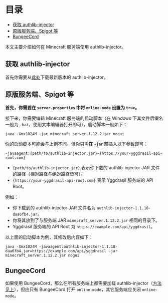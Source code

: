 <!-- START doctoc generated TOC please keep comment here to allow auto update -->
<!-- DON'T EDIT THIS SECTION, INSTEAD RE-RUN doctoc TO UPDATE -->
目录
=================

- [获取 authlib-injector](#%E8%8E%B7%E5%8F%96-authlib-injector)
- [原版服务端、Spigot 等](#%E5%8E%9F%E7%89%88%E6%9C%8D%E5%8A%A1%E7%AB%AFspigot-%E7%AD%89)
- [BungeeCord](#bungeecord)

<!-- END doctoc generated TOC please keep comment here to allow auto update -->

本文主要介绍如何在 Minecraft 服务端使用 authlib-injector。

## 获取 authlib-injector

首先你需要从[此处](https://authlib-injector.yushi.moe/~download/)下载最新版本的 authlib-injector。

## 原版服务端、Spigot 等

**首先，你需要在 `server.properties` 中将 `online-mode` 设置为 `true`。**

接下来，你需要编辑 Minecraft 服务端的启动脚本（在 Windows 下其文件后缀名一般为 `.bat`，使用文本编辑器打开即可），启动脚本一般如下：

```
java -Xmx1024M -jar minecraft_server.1.12.2.jar nogui
```

你的启动脚本可能会与上例不同，但你只需**在 `-jar` 前**插入以下参数即可：

```
-javaagent:{path/to/authlib-injector.jar}={https://your-yggdrasil-api-root.com}
```

* `{path/to/authlib-injector.jar}` 表示你下载的 authlib-injector JAR 文件的路径（相对路径与绝对路径皆可）。
* `{https://your-yggdrasil-api-root.com}` 表示 Yggdrasil 服务端的 API Root。

例如：
* 你下载到的 authlib-injector JAR 文件名为 `authlib-injector-1.1.18-daa6fb4.jar`。
* 你将其放到了与服务端 JAR `minecraft_server.1.12.2.jar` 相同的目录下。
* Yggdrasil 服务端的 API Root 为 `https://example.com/api/yggdrasil`。

以上面的启动脚本为例，其修改后内容如下：
```
java -Xmx1024M -javaagent:authlib-injector-1.1.18-daa6fb4.jar=https://example.com/api/yggdrasil -jar minecraft_server.1.12.2.jar nogui
```

## BungeeCord

如果使用 BungeeCord，那么在所有服务端上都需要加载 authlib-injector（[方法见上](#原版服务端spigot-等)），但应只有 BungeeCord 打开 `online-mode`，其它服务端应关闭 `online-mode`。
